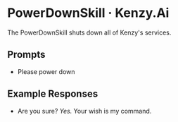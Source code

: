 # PowerDownSkill &middot; Kenzy.Ai

The PowerDownSkill shuts down all of Kenzy's services.

## Prompts

* Please power down

## Example Responses

* Are you sure? *Yes.* Your wish is my command.